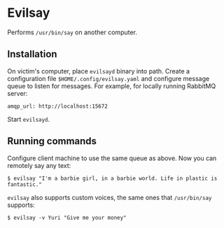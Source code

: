 # Evilsay

Performs `/usr/bin/say` on another computer.

## Installation

On victim's computer, place `evilsayd` binary into path. Create a configuration file `$HOME/.config/evilsay.yaml` and configure message queue to listen for messages. For example, for locally running RabbitMQ server:

```
amqp_url: http://localhost:15672
```

Start `evilsayd`.


## Running commands

Configure client machine to use the same queue as above. Now you can remotely say any text:

```
$ evilsay "I'm a barbie girl, in a barbie world. Life in plastic is fantastic."
```

`evilsay` also supports custom voices, the same ones that `/usr/bin/say` supports:

```
$ evilsay -v Yuri "Give me your money"
```
